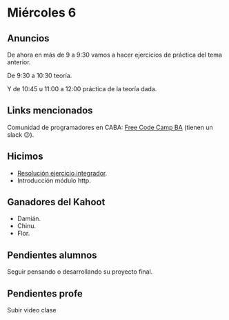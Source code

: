 # Miércoles 6

## Anuncios

De ahora en más de 9 a 9:30 vamos a hacer ejercicios de práctica del tema anterior.

De 9:30 a 10:30 teoría.

Y de 10:45 u 11:00 a 12:00 práctica de la teoría dada.

## Links mencionados

Comunidad de programadores en CABA: [Free Code Camp BA](https://freecodecampba.org/) (tienen un slack 😉).

## Hicimos

- [Resolución ejercicio integrador](#).
- Introducción módulo http.

## Ganadores del Kahoot

- Damián.
- Chinu.
- Flor.

## Pendientes alumnos

Seguir pensando o desarrollando su proyecto final.

## Pendientes profe

Subir video clase
